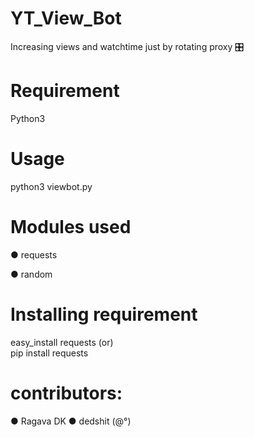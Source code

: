 # YT_View_Bot
Increasing views and watchtime just by rotating proxy 🎛

# Requirement
Python3

# Usage
python3 viewbot.py

# Modules used
● requests

● random

# Installing requirement

 easy_install requests
     (or)   
     pip install requests

# contributors:
 ●  Ragava DK
 ●  dedshit (@°)
 

